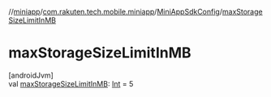 //[miniapp](../../../index.md)/[com.rakuten.tech.mobile.miniapp](../index.md)/[MiniAppSdkConfig](index.md)/[maxStorageSizeLimitInMB](max-storage-size-limit-in-m-b.md)

# maxStorageSizeLimitInMB

[androidJvm]\
val [maxStorageSizeLimitInMB](max-storage-size-limit-in-m-b.md): [Int](https://kotlinlang.org/api/latest/jvm/stdlib/kotlin/-int/index.html) = 5

